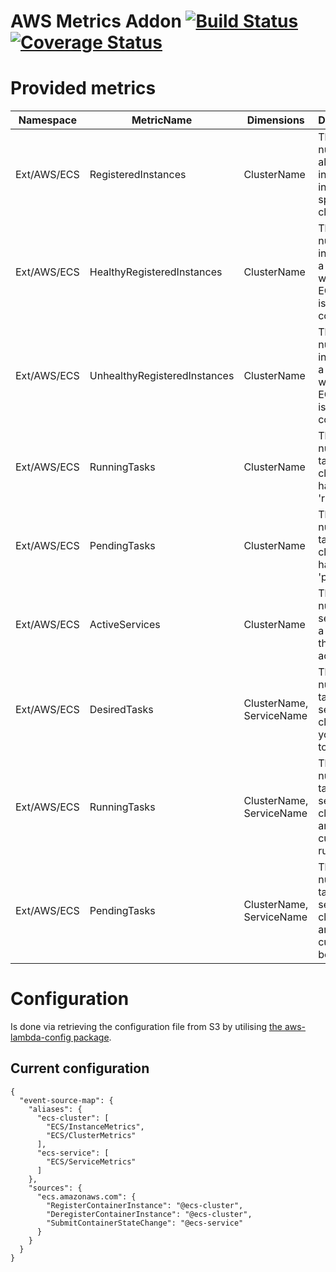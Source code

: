 # AWS Metrics Addon [![Build Status](https://travis-ci.org/trademachines/aws-metrics-addon.svg?branch=master)](https://travis-ci.org/trademachines/aws-metrics-addon) [![Coverage Status](https://coveralls.io/repos/github/trademachines/aws-metrics-addon/badge.svg?branch=master)](https://coveralls.io/github/trademachines/aws-metrics-addon?branch=master)

# Provided metrics

| Namespace | MetricName | Dimensions | Description |
| --- | --- | --- | --- |
| Ext/AWS/ECS | RegisteredInstances | ClusterName | The number of all instances inside a specific cluster. |
| Ext/AWS/ECS | HealthyRegisteredInstances | ClusterName | The number of instances in a cluster where the ECS agent is connected. |
| Ext/AWS/ECS | UnhealthyRegisteredInstances | ClusterName | The number of instances in a cluster where the ECS agent is **not** connected. |
| Ext/AWS/ECS | RunningTasks | ClusterName | The number of tasks in a cluster that have state 'running'. |
| Ext/AWS/ECS | PendingTasks | ClusterName | The number of tasks in a cluster that have state 'pending'. |
| Ext/AWS/ECS | ActiveServices | ClusterName | The number of services in a cluster that are active. |
| Ext/AWS/ECS | DesiredTasks | ClusterName, ServiceName | The number of tasks of a service in a cluster that you won't to have. |
| Ext/AWS/ECS | RunningTasks | ClusterName, ServiceName | The number of tasks of a service in a cluster that are currently running. |
| Ext/AWS/ECS | PendingTasks | ClusterName, ServiceName | The number of tasks of a service in a cluster that are currently booting up. |

# Configuration

Is done via retrieving the configuration file from S3 by utilising [the aws-lambda-config package](https://www.npmjs.com/package/aws-lambda-config).

## Current configuration

````
{
  "event-source-map": {
    "aliases": {
      "ecs-cluster": [
        "ECS/InstanceMetrics",
        "ECS/ClusterMetrics"
      ],
      "ecs-service": [
        "ECS/ServiceMetrics"
      ]
    },
    "sources": {
      "ecs.amazonaws.com": {
        "RegisterContainerInstance": "@ecs-cluster",
        "DeregisterContainerInstance": "@ecs-cluster",
        "SubmitContainerStateChange": "@ecs-service"
      }
    }
  }
}
````
